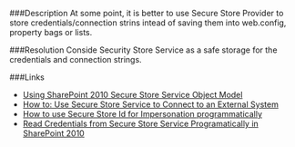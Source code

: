 ﻿<properties 
	pageTitle="RESP510206: Consider Secure Store Service usage" 
    pageName="resp510206"
    parentPageId="csharp"
/>

###Description
At some point, it is better to use Secure Store Provider to store credentials/connection strins intead of saving them into web.config, property bags or lists.

###Resolution
Conside Security Store Service as a safe storage for the credentials and connection strings.

###Links
- [Using SharePoint 2010 Secure Store Service Object Model](http://sharepointfieldnotes.blogspot.ru/2010/12/using-sharepoint-2010-secure-store.html)
- [How to: Use Secure Store Service to Connect to an External System](https://msdn.microsoft.com/en-us/library/office/ee554863(v=office.14).aspx)
- [How to use Secure Store Id for Impersonation programmatically](http://www.projectserver2010blog.com/2012/02/how-to-use-secure-store-id-for.html)
- [Read Credentials from Secure Store Service Programatically in SharePoint 2010](http://saiabhilash.blogspot.ru/2011/12/read-credentials-from-secure-store.html)